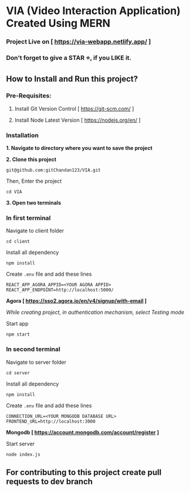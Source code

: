 # VIA (Video Interaction Application) Created Using MERN

### Project Live on [ https://via-webapp.netlify.app/ ]

### Don't forget to give a STAR ⭐️, if you LIKE it.

## How to Install and Run this project?

### Pre-Requisites:
1. Install Git Version Control
[ https://git-scm.com/ ]

2. Install Node Latest Version
[ https://nodejs.org/en/ ]

### Installation
**1. Navigate to directory where you want to save the project**

**2. Clone this project**
```
git@github.com:gitChandan123/VIA.git
```

Then, Enter the project
```
cd VIA
```

**3. Open two terminals**
### In first terminal
Navigate to client folder
```
cd client
```
Install all dependency
```
npm install
```
Create ```.env``` file and add these lines
```
REACT_APP_AGORA_APPID=<YOUR AGORA APPID>
REACT_APP_ENDPOINT=http://localhost:5000/
```
**Agora [ https://sso2.agora.io/en/v4/signup/with-email ]**

*While creating project, in authentication mechanism, select Testing mode*

Start app
```
npm start
```

### In second terminal
Navigate to server folder
```
cd server
```
Install all dependency
```
npm install
```
Create ```.env``` file and add these lines
```
CONNECTION_URL=<YOUR MONGODB DATABASE URL>
FRONTEND_URL=http://localhost:3000
```
**Mongodb [ https://account.mongodb.com/account/register ]**

Start server
```
node index.js
```

## For contributing to this project create pull requests to dev branch
